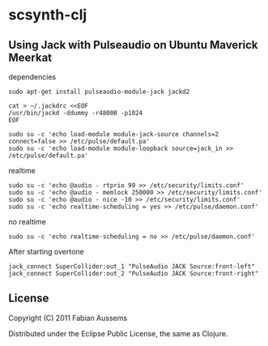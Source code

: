 # scsynth-clj

## Using Jack with Pulseaudio on Ubuntu Maverick Meerkat

dependencies

    sudo apt-get install pulseaudio-module-jack jackd2

    cat > ~/.jackdrc <<EOF
    /usr/bin/jackd -ddummy -r48000 -p1024
    EOF
    
    sudo su -c 'echo load-module module-jack-source channels=2 connect=false >> /etc/pulse/default.pa'
    sudo su -c 'echo load-module module-loopback source=jack_in >> /etc/pulse/default.pa'
    
realtime

    sudo su -c 'echo @audio - rtprio 99 >> /etc/security/limits.conf'
    sudo su -c 'echo @audio - memlock 250000 >> /etc/security/limits.conf'
    sudo su -c 'echo @audio - nice -10 >> /etc/security/limits.conf'
    sudo su -c 'echo realtime-scheduling = yes >> /etc/pulse/daemon.conf'

no realtime

    sudo su -c 'echo realtime-scheduling = no >> /etc/pulse/daemon.conf'

After starting overtone

    jack_connect SuperCollider:out_1 "PulseAudio JACK Source:front-left"
    jack_connect SuperCollider:out_2 "PulseAudio JACK Source:front-right"


## License

Copyright (C) 2011 Fabian Aussems

Distributed under the Eclipse Public License, the same as Clojure.
